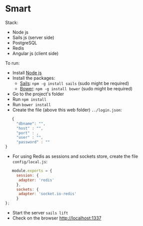 # Smart
Stack:

 - Node js
 - Sails js (server side)
 - PostgreSQL
 - Redis
 - Angular js (client side)

To run:

 - Install [Node js](https://nodejs.org/)
 - Install the packages:
	 - [Sails](http://sailsjs.org): `npm -g install sails` (sudo might be required)
	 - [Bower](http://bower.io/): `npm -g install bower` (sudo might be required)
 - Go to the project's folder
 - Run `npm install`
 - Run `bower install`
 - Create the file (above this web folder) `../login.json`:
 ```javascript
    {
	  "dbname": "",
	  "host" : "",
      "port" : ,
      "user" : "",
      "password" : ""
}
  ```
  
 - For using Redis as sessions and sockets store, create the file `config/local.js`:
 ```javascript
    module.exports = {
      session: {
       adapter: 'redis'
      },
      sockets: {
       adapter: 'socket.io-redis'
      }
};
  ```
 
 - Start the server `sails lift`
 - Check on the browser [http://localhost:1337](http://localhost:1337)

